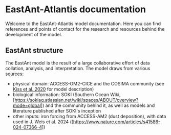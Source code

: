 # EastAnt-Atlantis documentation
Welcome to the EastAnt-Atlantis model documentation. Here you can find references and points of contact for the research and resources behind the development of the model.

## EastAnt structure
The EastAnt model is the result of a large collaborative effort of data collation, analysis, and interpretation. The model draws from various sources:
- physical domain: ACCESS-OM2-CICE and the COSIMA community (see [Kiss et al. 2020](https://gmd.copernicus.org/articles/13/401/2020/gmd-13-401-2020.html) for model description)
- biological information: SOKI (Southern Ocean Wiki, [https://sokiaq.atlassian.net/wiki/spaces/ABOUT/overview?mode=global]) and the community behind it, as well as models and literature published after SOKI's inception
- other inputs: iron forcing from ACCESS-AM2 (dust deposition), with data used in J. Weis et al. 2024 ([https://www.nature.com/articles/s41586-024-07366-4])
